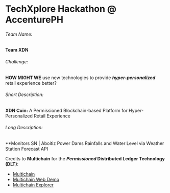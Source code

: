 # TechXplore Hackathon @ AccenturePH

###### Team Name:  
**Team XDN**

###### Challenge:
**HOW MIGHT WE** use new technologies to provide **_hyper-personalized_** retail experience better?

###### Short Description:
**XDN Coin:** A Permissioned Blockchain-based Platform for Hyper-Personalized Retail Experience

###### Long Description:
**Monitors SN | Aboitiz Power Dams Rainfalls and Water Level via Weather Station Forecast API


Credits to **Multichain** for the **_Permissioned_ Distributed Ledger Technology (DLT)**:
- <a href="https://www.multichain.com">Multichain</a><br />
- <a href="https://github.com/MultiChain/multichain-web-demo">Multichain Web Demo</a><br />
- <a href="https://github.com/MultiChain/multichain-explorer">Multichain Explorer</a><br />


